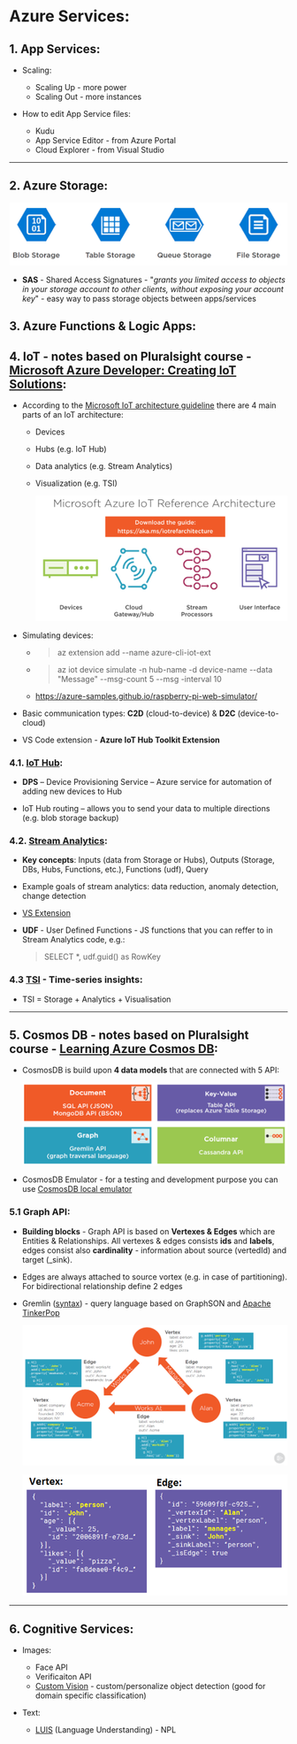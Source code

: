 # Azure Services:

## 1. App Services:

- Scaling:

  - Scaling Up - more power
  - Scaling Out - more instances

- How to edit App Service files:

  - Kudu
  - App Service Editor - from Azure Portal
  - Cloud Explorer - from Visual Studio

---

## 2. Azure Storage:

<p align="center"><img src="../assets/storage.PNG"></p>

- **SAS** - Shared Access Signatures - "_grants you limited access to objects in your storage account to other clients, without exposing your account key_" - easy way to pass storage objects between apps/services

## 3. Azure Functions & Logic Apps:

## 4. IoT - notes based on Pluralsight course - [Microsoft Azure Developer: Creating IoT Solutions](https://app.pluralsight.com/library/courses/microsoft-azure-iot-solutions-creating/table-of-contents):

- According to the [Microsoft IoT architecture guideline](http://aka.ms/iotrefarchitecture) there are 4 main parts of an IoT architecture:

  - Devices
  - Hubs (e.g. IoT Hub)
  - Data analytics (e.g. Stream Analytics)
  - Visualization (e.g. TSI)

    <p align="center"><img src="../assets/iot_architecture.PNG"></p>

- Simulating devices:

  - > az extension add --name azure-cli-iot-ext
  - > az iot device simulate -n hub-name -d device-name --data "Message" --msg-count 5 --msg -interval 10
  - https://azure-samples.github.io/raspberry-pi-web-simulator/

- Basic communication types: **C2D** (cloud-to-device) & **D2C** (device-to-cloud)

- VS Code extension - **Azure IoT Hub Toolkit Extension**

### 4.1. [IoT Hub](https://docs.microsoft.com/en-us/azure/iot-hub/):

- **DPS** – Device Provisioning Service – Azure service for automation of adding new devices to Hub

- IoT Hub routing – allows you to send your data to multiple directions (e.g. blob storage backup)

### 4.2. [Stream Analytics](https://docs.microsoft.com/en-us/azure/stream-analytics/):

- **Key concepts**: Inputs (data from Storage or Hubs), Outputs (Storage, DBs, Hubs, Functions, etc.), Functions (udf), Query

- Example goals of stream analytics: data reduction, anomaly detection, change detection

- [VS Extension](https://marketplace.visualstudio.com/items?itemName=ADLTools.AzureDataLakeandStreamAnalyticsTools)

- **UDF** - User Defined Functions - JS functions that you can reffer to in Stream Analytics code, e.g.:
  > SELECT \*, udf.guid() as RowKey

### 4.3 [TSI](https://docs.microsoft.com/en-us/azure/time-series-insights/) - Time-series insights:

- TSI = Storage + Analytics + Visualisation

---

## 5. Cosmos DB - notes based on Pluralsight course - [Learning Azure Cosmos DB](https://app.pluralsight.com/library/courses/azure-cosmos-db/table-of-contents):

- CosmosDB is build upon **4 data models** that are connected with 5 API:

    <p align="center"><img src="../assets/cosmos_apis_and_datamodels.PNG"></p>

- CosmosDB Emulator - for a testing and development purpose you can use [CosmosDB local emulator](aka.ms/cosmosdb-emulator)

### 5.1 Graph API:

- **Building blocks** - Graph API is based on **Vertexes & Edges** which are Entities & Relationships. All vertexes & edges consists **ids** and **labels**, edges consist also **cardinality** - information about source (vertedId) and target (\_sink).

- Edges are always attached to source vortex (e.g. in case of partitioning). For bidirectional relationship define 2 edges

- Gremlin ([syntax](https://docs.microsoft.com/en-us/azure/cosmos-db/gremlin-support#gremlin-steps)) - query language based on GraphSON and [Apache TinkerPop](http://tinkerpop.apache.org/)
    <p align="center"><img src="../assets/cosmos_gremlin.PNG"></p>
    <p align="center"><img src="../assets/cosmos_json.png"></p>

---

## 6. Cognitive Services:

- Images:

  - Face API
  - Verificaiton API
  - [Custom Vision](https://www.customvision.ai/) - custom/personalize object detection (good for domain specific classification)

- Text:
  - [LUIS](https://www.luis.ai/home) (Language Understanding) - NPL
